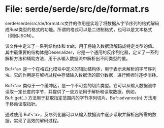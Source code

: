 # File: serde/serde/src/de/format.rs

serde/serde/src/de/format.rs文件的作用是实现了将数据从字节序列的格式解码成Rust类型的格式的功能。所谓的格式可以是二进制格式，也可以是文本格式（例如JSON）。

该文件中定义了一系列结构体和 trait，用于将输入数据流解码成特定类型的值。其中最重要的结构体是Deserializer，它是一个通用的反序列化器，定义了一系列解析方法和辅助方法，用于从输入数据流中解析出不同类型的值。

Buf<'a> 是一个在格式化模块中定义的辅助结构体，用于表示未解析的字节序列块。它的作用是在解析过程中存储输入数据流的部分数据，进行解析时逐步消耗。

Buf<'a> 类似于一个缓冲区，是一个不可变的切片类型。它可以从输入数据流中读取一定长度的字节，并提供了一些方法用于解析和读取数据。例如，Buf::get(..) 方法用于获取指定范围内的字节序列切片，Buf::advance(n) 方法用于移动读取指针。

通过使用 Buf<'a>，反序列化器可以从输入数据流中逐步读取并解析出所需的数据，实现了高效的解码过程。

